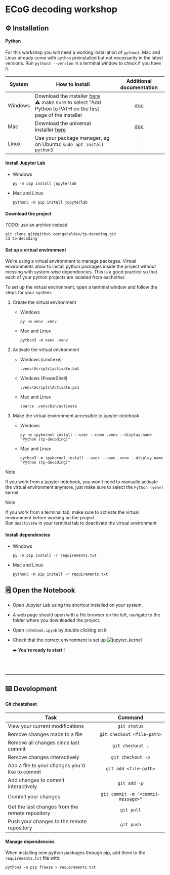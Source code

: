 # ECoG decoding workshop

## ⚙️ Installation

#### Python

For this workshop you will need a working installation of `python3`.
Mac and Linux already come with `python` preinstalled but not necessarily in the latest versions. Run `python3 --version` in a terminal window to check if you have it.

| System | How to install | Additional documentation |
| ---   |  --- | :---: |
| Windows | Download the installer [here](https://www.python.org/ftp/python/3.12.2/python-3.12.2-amd64.exe) <br/> ⚠️ make sure to select "Add Python to PATH on the first page of the installer| [doc](https://docs.python.org/3/using/windows.html) |
| Mac | Download the universal installer [here](https://www.python.org/ftp/python/3.12.2/python-3.12.2-macos11.pkg) | [doc](https://docs.python.org/3/using/mac.html) |
| Linux | Use your package manager, eg on Ubuntu: `sudo apt install python3` | - |


#### Install Jupyter Lab

   + Windows
     ```
     py -m pip install jupyterlab
     ```
   + Mac and Linux
     ```
     python3 -m pip install jupyterlab
     ```

          
#### Download the project

*TODO*: use an archive instead

```
git clone git@github.com:gaheldev/tp-decoding.git
cd tp-decoding
```


#### Set up a virtual environment

We're using a virtual environment to manage packages. Virtual environments allow to install python packages inside the project without messing with system-wise dependencies.
This is a good practice so that each of your python projects are isolated from eachother.

To set up the virtual environment, open a terminal window and follow the steps for your system:

1. Create the virtual environment
   + Windows
      ```
      py -m venv .venv
      ```
   + Mac and Linux
     ```
     python3 -m venv .venv
     ```
2. Activate the virtual environment
   + Windows (cmd.exe)
      ```
     .venv\Scripts\activate.bat
      ```
   + Windows (PowerShell)
      ```
     .venv\Scripts\Activate.ps1
      ```
   + Mac and Linux
     ```
     source .venv/bin/activate 
     ```

3. Make the virtual environment accessible to jupyter notebook
   + Windows
     ```
     py -m ipykernel install --user --name .venv --display-name "Python (tp-decoding)"
     ```
   + Mac and Linux
     ```
     python3 -m ipykernel install --user --name .venv --display-name "Python (tp-decoding)"
     ```
     
> [!NOTE]
> If you work from a jupyter notebook, you won't need to manually activate the virtual environment anymore, just make sure to select the `Python (venv)` kernel

> [!NOTE]
> If you work from a terminal tab, make sure to activate the virtual environment before working on the project <br/>
> Run `deactivate` in your terminal tab to deactivate the virtual environment

#### Install dependencies

   + Windows
     ```
     py -m pip install -r requirements.txt
     ```
   + Mac and Linux
     ```
     python3 -m pip install -r requirements.txt
     ```


## 🗒️ Open the Notebook

+ Open Jupyter Lab using the shortcut installed on your system.
+ A web page should open with a file browser on the left, navigate to the folder where you downloaded the project.
+ Open `notebook.ipynb` by double clicking on it
+ Check that the correct environment is set up
  ![jupyter_kernel](https://github.com/gaheldev/tp-decoding/assets/78329601/9fb9795b-1591-49a4-a021-3b15149ae07e)

   ➡️ **You're ready to start !**

<br> <br/>

---
## ⌨️ Development

#### Git cheatsheet

| Task | Command |
| --- | :---: |
| View your current modifications | `git status` |
| Remove changes made to a file | `git checkout <file-path>` |
| Remove all changes since last commit | `git checkout .` |
| Remove changes interactively | `git checkout -p` |
| Add a file to your changes you'd like to commit | `git add <file-path>` |
| Add changes to commit interactively | `git add -p` |
| Commit your changes | `git commit -m "<commit-message>"` |
| Get the last changes from the remote repository | `git pull` |
| Push your changes to the remote repository | `git push` |


#### Manage dependencies

When installing new python packages through pip, add them to the `requirements.txt` file with:
```
python3 -m pip freeze > requirements.txt
```
